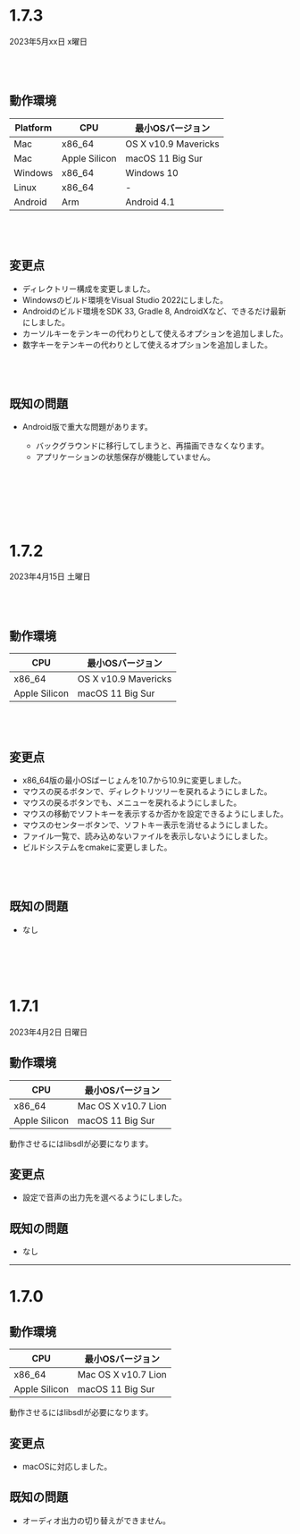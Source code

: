 # 1.7.3

2023年5月xx日 x曜日

<br/>　

## 動作環境
| Platform | CPU | 最小OSバージョン |
| ------------- | ------------------- | ------------- |
| Mac | x86_64 | OS X v10.9 Mavericks |
| Mac | Apple Silicon | macOS 11 Big Sur |
| Windows | x86_64 | Windows 10 |
| Linux | x86_64 | - |
| Android | Arm | Android 4.1 |

<br />　

## 変更点
- ディレクトリー構成を変更しました。
- Windowsのビルド環境をVisual Studio 2022にしました。
- Androidのビルド環境をSDK 33, Gradle 8, AndroidXなど、できるだけ最新にしました。
- カーソルキーをテンキーの代わりとして使えるオプションを追加しました。
- 数字キーをテンキーの代わりとして使えるオプションを追加しました。

<br />　

## 既知の問題
- Android版で重大な問題があります。

  - バックグラウンドに移行してしまうと、再描画できなくなります。
  - アプリケーションの状態保存が機能していません。

  

  <br />　

<br/>　


# 1.7.2

2023年4月15日 土曜日

<br/>　

## 動作環境
| CPU           | 最小OSバージョン    |
| ------------- | ------------------- |
| x86_64        | OS X v10.9 Mavericks |
| Apple Silicon | macOS 11 Big Sur    |

<br />　

## 変更点
- x86_64版の最小OSばーじょんを10.7から10.9に変更しました。
- マウスの戻るボタンで、ディレクトリツリーを戻れるようにしました。
- マウスの戻るボタンでも、メニューを戻れるようにしました。
- マウスの移動でソフトキーを表示するか否かを設定できるようにしました。
- マウスのセンターボタンで、ソフトキー表示を消せるようにしました。
- ファイル一覧で、読み込めないファイルを表示しないようにしました。
- ビルドシステムをcmakeに変更しました。

<br />　

## 既知の問題
- なし
<br />　

<br/>　

# 1.7.1

2023年4月2日 日曜日

## 動作環境

| CPU           | 最小OSバージョン    |
| ------------- | ------------------- |
| x86_64        | Mac OS X v10.7 Lion |
| Apple Silicon | macOS 11 Big Sur    |

動作させるにはlibsdlが必要になります。



## 変更点

- 設定で音声の出力先を選べるようにしました。



## 既知の問題

- なし

----

# 1.7.0



## 動作環境

| CPU           | 最小OSバージョン    |
| ------------- | ------------------- |
| x86_64        | Mac OS X v10.7 Lion |
| Apple Silicon | macOS 11 Big Sur    |

動作させるにはlibsdlが必要になります。



## 変更点

- macOSに対応しました。



## 既知の問題

- オーディオ出力の切り替えができません。
